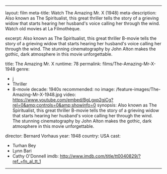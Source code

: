 ---

layout: film
meta-title: Watch The Amazing Mr. X (1948)
meta-description: Also known as The Spiritualist, this great thriller tells the story of a grieving widow that starts hearing her husband's voice calling her through the wind. Watch old movies at La Filmothèque.

excerpt: Also known as The Spiritualist, this great thriller B-movie tells the story of a grieving widow that starts hearing her husband's voice calling her through the wind. The stunning cinematography by John Alton makes the gothic, dark atmosphere in this movie unforgettable.

title: The Amazing Mr. X
runtime: 78
permalink: films/The-Amazing-Mr-X-1948
genre:
- j
- Thriller
- B-movie
decade: 1940s
recommended: no
image: /feature-images/The-Amazing-Mr-X-1948.jpg
video: https://www.youtube.com/embed/BgLgxp2gjCg?rel=0&amp;controls=0&amp;showinfo=0
synopsis: Also known as The Spiritualist, this great thriller B-movie tells the story of a grieving widow that starts hearing her husband's voice calling her through the wind. The stunning cinematography by John Alton makes the gothic, dark atmosphere in this movie unforgettable.

director: Bernard Vorhaus
year: 1948
country: USA
cast:
- Turhan Bey
- Lynn Bari
- Cathy O'Donnell
imdb: http://www.imdb.com/title/tt0040829/?ref_=fn_al_tt_1

---